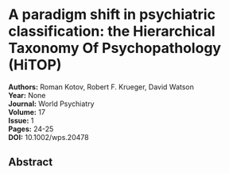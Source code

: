 # A paradigm shift in psychiatric classification: the Hierarchical Taxonomy Of Psychopathology (HiTOP)

**Authors:** Roman Kotov, Robert F. Krueger, David Watson  
**Year:** None  
**Journal:** World Psychiatry  
**Volume:** 17  
**Issue:** 1  
**Pages:** 24-25  
**DOI:** 10.1002/wps.20478  

## Abstract


